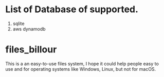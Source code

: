 # List of Database of supported.
1. sqlite
2. aws dynamodb


# files_billour
This is a an easy-to-use files system, I hope it could help people easy to use and for operating systems like Windows, Linux,  but not for macOS.
